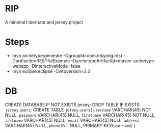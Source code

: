 # RIP
A minimal hibernate and jersey project

# Steps
- mvn archetype:generate -DgroupId=com.mkyong.rest -DartifactId=RESTfulExample -DarchetypeArtifactId=maven-archetype-webapp -DinteractiveMode=false
- mvn eclipse:eclipse -Dwtpversion=2.0

# DB
CREATE DATABASE IF NOT EXISTS jersey;
DROP TABLE IF EXISTS
    `jersey`.`users`;
CREATE TABLE `jersey`.`users`(
    `username` VARCHAR(45) NOT NULL,
    `password` VARCHAR(45) NULL,
    `firstname` VARCHAR(45) NOT NULL,
    `lastname` VARCHAR(45) NULL,
    `email` VARCHAR(45) NULL,
    `address` VARCHAR(45) NULL,
    `phone` INT NULL,
    PRIMARY KEY(`username`)
)

